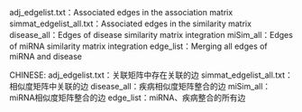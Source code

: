 adj_edgelist.txt：Associated edges in the association matrix
simmat_edgelist_all.txt：Associated edges in the similarity matrix
disease_all：Edges of disease similarity matrix integration
miSim_all：Edges of miRNA similarity matrix integration
edge_list：Merging all edges of miRNA and disease

CHINESE:
adj_edgelist.txt：关联矩阵中存在关联的边
simmat_edgelist_all.txt：相似度矩阵中关联的边
disease_all：疾病相似度矩阵整合的边
miSim_all：miRNA相似度矩阵整合的边
edge_list：miRNA、疾病整合的所有边
